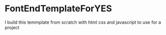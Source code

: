 # FontEndTemplateForYES
I build this temmplate from scratch with html css and javascript to use for a project
